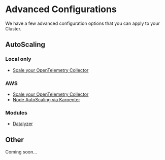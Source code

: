 # Advanced Configurations

We have a few advanced configuration options that you can apply to your Cluster. 

## AutoScaling

### Local only

* [Scale your OpenTelemetry Collector](./autoscaling/otel-col.md)

### AWS

* [Scale your OpenTelemetry Collector](./autoscaling/otel-col.md)
* [Node AutoScaling via Karpenter](./autoscaling/node-autoscaling.md)


### Modules

* [Datalyzer](./modules/datalyzer.md)

## Other

Coming soon... 

